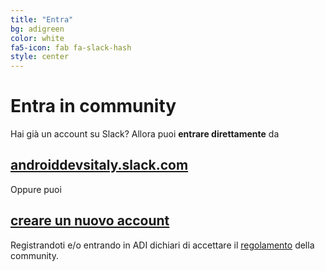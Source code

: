 ```yaml
---
title: "Entra"
bg: adigreen
color: white
fa5-icon: fab fa-slack-hash
style: center
---
```


# Entra in community


Hai già un account su Slack? Allora puoi **entrare direttamente** da

## [androiddevsitaly.slack.com](https://androiddevsitaly.slack.com/)

Oppure puoi 

## [creare un nuovo account](http://www.androiddevs.it/enter)

Registrandoti e/o entrando in ADI dichiari di accettare il [regolamento](#regolamento) della community.